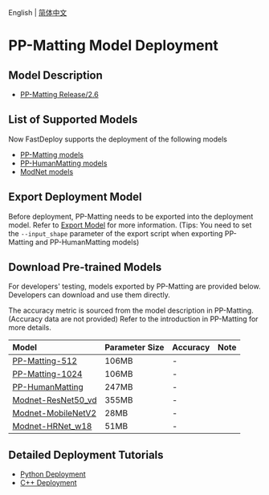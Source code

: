 English | [简体中文](README_CN.md)
# PP-Matting Model Deployment

## Model Description

- [PP-Matting Release/2.6](https://github.com/PaddlePaddle/PaddleSeg/tree/release/2.6/Matting)

## List of Supported Models

Now FastDeploy supports the deployment of the following models

- [PP-Matting models](https://github.com/PaddlePaddle/PaddleSeg/tree/release/2.6/Matting)
- [PP-HumanMatting models](https://github.com/PaddlePaddle/PaddleSeg/tree/release/2.6/Matting)
- [ModNet models](https://github.com/PaddlePaddle/PaddleSeg/tree/release/2.6/Matting)


## Export Deployment Model

Before deployment, PP-Matting needs to be exported into the deployment model. Refer to [Export Model](https://github.com/PaddlePaddle/PaddleSeg/tree/release/2.6/Matting) for more information. (Tips: You need to set the `--input_shape` parameter of the export script when exporting PP-Matting and PP-HumanMatting models)


## Download Pre-trained Models

For developers' testing, models exported by PP-Matting are provided below. Developers can download and use them directly.

The accuracy metric is sourced from the model description in PP-Matting. (Accuracy data are not provided) Refer to the introduction in PP-Matting for more details.

| Model                                                               | Parameter Size    | Accuracy    | Note |
|:---------------------------------------------------------------- |:----- |:----- | :------ |
| [PP-Matting-512](https://bj.bcebos.com/paddlehub/fastdeploy/PP-Matting-512.tgz) | 106MB | - |
| [PP-Matting-1024](https://bj.bcebos.com/paddlehub/fastdeploy/PP-Matting-1024.tgz) | 106MB | - |
| [PP-HumanMatting](https://bj.bcebos.com/paddlehub/fastdeploy/PPHumanMatting.tgz) | 247MB | - |
| [Modnet-ResNet50_vd](https://bj.bcebos.com/paddlehub/fastdeploy/PPModnet_ResNet50_vd.tgz) | 355MB | - |
| [Modnet-MobileNetV2](https://bj.bcebos.com/paddlehub/fastdeploy/PPModnet_MobileNetV2.tgz) | 28MB | - |
| [Modnet-HRNet_w18](https://bj.bcebos.com/paddlehub/fastdeploy/PPModnet_HRNet_w18.tgz) | 51MB | - |



## Detailed Deployment Tutorials

- [Python Deployment](python)
- [C++ Deployment](cpp)
